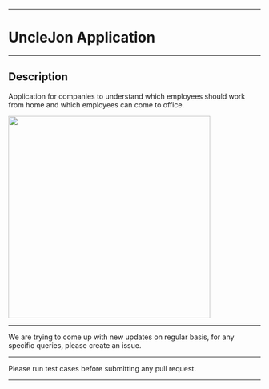 *****************************************************************************

# UncleJon Application 

*****************************************************************************


## Description
Application for companies to understand which employees should work from home and which employees can come to office.

<img width="403" align="center" src="https://www.unclejon.xyz/new_files/uncle_jon_home.gif">


*****************************************************************************

We are trying to come up with new updates on regular basis, for any specific queries, please create an issue.

*****************************************************************************

Please run test cases before submitting any pull request.

*****************************************************************************
